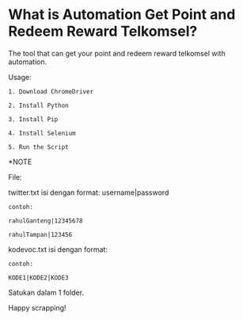 # What is Automation Get Point and Redeem Reward Telkomsel?

The tool that can get your point and redeem reward telkomsel with automation.

Usage:

    1. Download ChromeDriver

    2. Install Python

    3. Install Pip

    4. Install Selenium

    5. Run the Script


*NOTE

File: 

twitter.txt
    isi dengan format: username|password
  
    contoh: 
  
    rahulGanteng|12345678
  
    rahulTampan|123456
      
kodevoc.txt
    isi dengan format: 
    
    contoh:
    
    KODE1|KODE2|KODE3
  

Satukan dalam 1 folder.



Happy scrapping!
      
      
